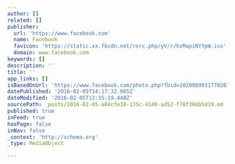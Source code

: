 ```yaml
---
author: []
related: []
publisher:
  url: 'https://www.facebook.com'
  name: Facebook
  favicon: 'https://static.xx.fbcdn.net/rsrc.php/yV/r/hzMapiNYYpW.ico'
  domain: www.facebook.com
keywords: []
description: ''
title: ''
app_links: []
isBasedOnUrl: 'https://www.facebook.com/photo.php?fbid=10200899317702672&set=t.100004599423907&type=3&size=1136%2C501'
datePublished: '2016-02-05T14:17:32.065Z'
dateModified: '2016-02-05T13:15:19.448Z'
sourcePath: _posts/2016-02-05-a04cfe38-135c-4140-ad52-f78f366b5d19.md
published: true
inFeed: true
hasPage: false
inNav: false
_context: 'http://schema.org'
_type: MediaObject

---
```

